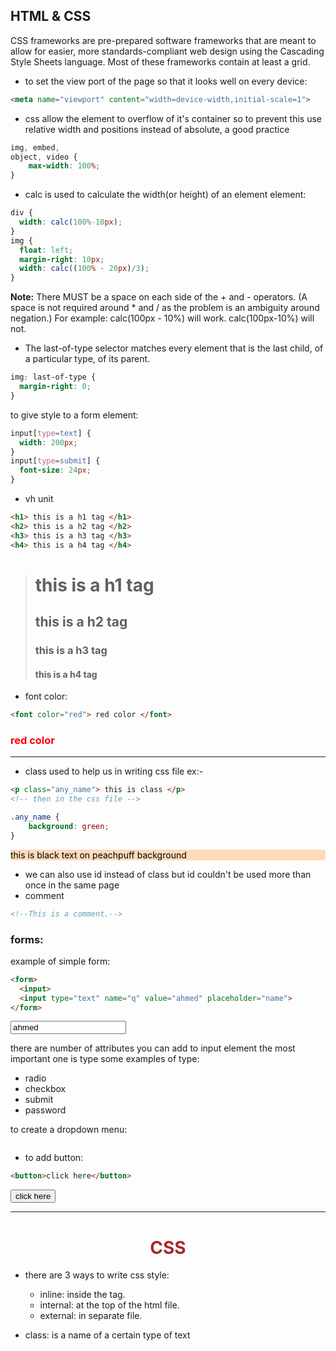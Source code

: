 ## HTML & CSS

CSS frameworks are pre-prepared software frameworks that are meant to allow for easier, more standards-compliant web design using the Cascading Style Sheets language. Most of these frameworks contain at least a grid.

* to set the view port of the page so that it looks well on every device:
``` html
<meta name="viewport" content="width=device-width,initial-scale=1">
```
* css allow the element to overflow of it's container so to prevent this use relative width and positions instead of absolute, a good practice

``` css
img, embed,
object, video {
    max-width: 100%;
}
```

* calc is used to calculate the width(or height) of an element element:

``` css
div {
  width: calc(100%-10px);
}
img {
  float: left;
  margin-right: 10px;
  width: calc((100% - 20px)/3);
}
```
**Note:** There MUST be a space on each side of the + and - operators. (A space is not required around * and / as the problem is an ambiguity around negation.) For example: calc(100px - 10%) will work. calc(100px-10%) will not.

* The last-of-type selector matches every element that is the last child, of a particular type, of its parent.
``` css
img: last-of-type {
  margin-right: 0;
}
```
to give style to a form element:
``` css
input[type=text] {
  width: 200px;
}
input[type=submit] {
  font-size: 24px;
}
```

* vh unit


``` html
<h1> this is a h1 tag </h1>
<h2> this is a h2 tag </h2>
<h3> this is a h3 tag </h3>
<h4> this is a h4 tag </h4>
```
> <h1> this is a h1 tag </h1>
> <h2> this is a h2 tag </h2>
> <h3> this is a h3 tag </h3>
> <h4> this is a h4 tag </h4>

* font color:
``` html
<font color="red"> red color </font>
```
### <font color="red"> red color </font>
___

* class used to help us in writing css file ex:-
``` html
<p class="any_name"> this is class </p>
<!-- then in the css file -->
```
``` css
.any_name {
    background: green;
}
```

<style type="text/css">
    .rr {
        background: peachpuff;
        color: black;
    }
</style>
<p class="rr"> this is black text on peachpuff background</p>

* we can also use id instead of class but id couldn't be used more than once in the same page
* comment
``` html
<!--This is a comment.-->
```
### forms:
example of simple form:
```html
<form>
  <input>
  <input type="text" name="q" value="ahmed" placeholder="name">
</form>
```
<input type="text" name="q" value="ahmed" placeholder="name">

there are number of attributes you can add to input element
the most important one is type some examples of type:
* radio
* checkbox
* submit
* password

to create a dropdown menu:
``` html

```


* to add button:
``` html
<button>click here</button>
```
<button>click here</button>



___

# <center>**<font color="brown"> CSS</font>**</center> </h1>

* there are 3 ways to write css style:
    * inline: inside the tag.
    * internal: at the top of the html file.
    * external: in separate file.

* class: is a name of a certain type of text



<br><br><br><br>
